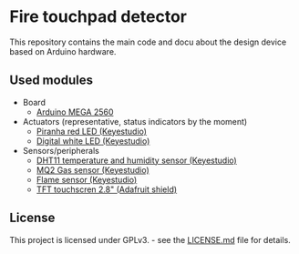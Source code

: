 # Fire touchpad detector

This repository contains the main code and docu about the design device based on Arduino hardware.


## Used modules

* Board
  * [Arduino MEGA 2560](https://store.arduino.cc/arduino-mega-2560-rev3)
* Actuators (representative, status indicators by the moment)
  * [Piranha red LED (Keyestudio)](https://wiki.keyestudio.com/index.php/Ks0083_keyestudio_New_sensor_kit_with_Uno#Project_1:_Piranha_LED_Module)
  * [Digital white LED (Keyestudio)](https://wiki.keyestudio.com/index.php/Ks0083_keyestudio_New_sensor_kit_with_Uno#Project_2:_Digital_white_LED_module)
* Sensors/peripherals
  * [DHT11 temperature and humidity sensor (Keyestudio)](https://wiki.keyestudio.com/index.php/Ks0083_keyestudio_New_sensor_kit_with_Uno#Project_11:_DHT11_Temperature_and_Humidity_Sensor)
  * [MQ2 Gas sensor (Keyestudio)](https://wiki.keyestudio.com/index.php/Ks0083_keyestudio_New_sensor_kit_with_Uno#Project_15:_Analog_Gas_Sensor)
  * [Flame sensor (Keyestudio)](https://wiki.keyestudio.com/index.php/Ks0083_keyestudio_New_sensor_kit_with_Uno#Project_13:_Flame_Sensor)
  * [TFT touchscren 2.8" (Adafruit shield)](https://learn.adafruit.com/adafruit-2-8-tft-touch-shield-v2)


## License

This project is licensed under GPLv3. - see the [LICENSE.md](LICENSE.md) file for details.
